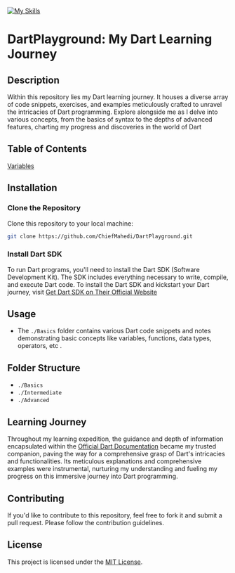 [![My Skills](https://skillicons.dev/icons?i=dart)](https://github.com/ChiefMahedi/DartPlayground)
# DartPlayground: My Dart Learning Journey

## Description
Within this repository lies my Dart learning journey. It houses a diverse array of code snippets, exercises, and examples meticulously crafted to unravel the intricacies of Dart programming. Explore alongside me as I delve into various concepts, from the basics of syntax to the depths of advanced features, charting my progress and discoveries in the world of Dart
## Table of Contents
[Variables](Basic/Variables/variables.md)
## Installation

### Clone the Repository
Clone this repository to your local machine:

```bash
git clone https://github.com/ChiefMahedi/DartPlayground.git
```
### Install Dart SDK
To run Dart programs, you'll need to install the Dart SDK (Software Development Kit). The SDK includes everything necessary to write, compile, and execute Dart code. To install the Dart SDK and kickstart your Dart journey, visit [Get Dart SDK on Their Official Website](https://dart.dev/get-dart)

## Usage
- The `./Basics` folder contains various Dart code snippets and notes demonstrating basic concepts like variables, functions, data types, operators, etc .

## Folder Structure
- `./Basics`
- `./Intermediate`
- `./Advanced`
## Learning Journey
Throughout my learning expedition, the guidance and depth of information encapsulated within the [Official Dart Documentation](https://dart.dev/language/) became my trusted companion, paving the way for a comprehensive grasp of Dart's intricacies and functionalities. Its meticulous explanations and comprehensive examples were instrumental, nurturing my understanding and fueling my progress on this immersive journey into Dart programming.

## Contributing
If you'd like to contribute to this repository, feel free to fork it and submit a pull request. Please follow the contribution guidelines.

## License
This project is licensed under the [MIT License](LICENSE).
